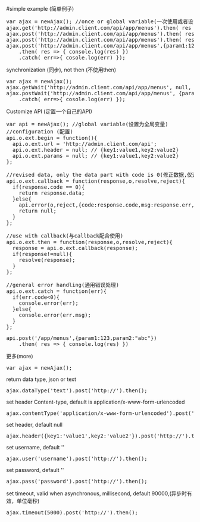 #simple example (简单例子)
<pre>
var ajax = newAjax(); //once or global variable(一次使用或者设置为全局变量)
ajax.get('http://admin.client.com/api/app/menus').then( res => { console.log(res) });
ajax.post('http://admin.client.com/api/app/menus').then( res => { console.log(res) });
ajax.post('http://admin.client.com/api/app/menus').then( res => { console.log(res) }).catch( err=>{cosole.log(err) });
ajax.post('http://admin.client.com/api/app/menus',{param1:123,param2:"abc"})
    .then( res => { console.log(res) })
    .catch( err=>{ cosole.log(err) });
</pre>

synchronization (同步), not then (不使用then)
<pre>
var ajax = newAjax(); 
ajax.getWait('http://admin.client.com/api/app/menus', null, res => { console.log(res) })
ajax.postWait('http://admin.client.com/api/app/menus', {param1:123,param2:"abc"}, res => { console.log(res) })
    .catch( err=>{ cosole.log(err) });
</pre>

Customize API (定置一个自己的API)
<pre>
var api = newAjax(); //global variable(设置为全局变量)
//configuration (配置)
api.o.ext.begin = function(){
  api.o.ext.url = 'http://admin.client.com/api';
  api.o.ext.header = null; // {key1:value1,key2:value2}
  api.o.ext.params = null; // {key1:value1,key2:value2}
};

//revised data, only the data part with code is 0(修正数据,仅返回 code == 0 的 data部份)
api.o.ext.callback = function(response,o,resolve,reject){
  if(response.code == 0){
    return response.data;
  }else{
    api.error(o,reject,{code:response.code,msg:response.err, e:api.o, res:response});
    return null;
  }
};

//use with callback(与callback配合使用)
api.o.ext.then = function(response,o,resolve,reject){
  response = api.o.ext.callback(response);
  if(response!=null){
    resolve(response);
  }
};

//general error handling(通用错误处理)
api.o.ext.catch = function(err){
  if(err.code<0){
    console.error(err);
  }else{
    console.error(err.msg);
  }
};
</pre>
<pre>
api.post('/app/menus',{param1:123,param2:"abc"})
    .then( res => { console.log(res) })
</pre>

更多(more)
<pre>
var ajax = newAjax(); 
</pre>

return data type,  json or text
<pre>
ajax.dataType('text').post('http://').then();
</pre>

set header Content-type,  default is application/x-www-form-urlencoded
<pre>
ajax.contentType('application/x-www-form-urlencoded').post('http://').then();
</pre>

set header,  default null
<pre>
ajax.header({key1:'value1',key2:'value2'}).post('http://').then();
</pre>

set username,  default ''
<pre>
ajax.user('username').post('http://').then();
</pre>

set password,  default ''
<pre>
ajax.pass('password').post('http://').then();
</pre>

set timeout, valid when asynchronous, millisecond, default 90000,(异步时有效，单位毫秒)
<pre>
ajax.timeout(5000).post('http://').then();
</pre>
